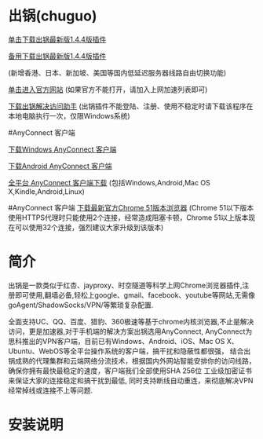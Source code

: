 # 出锅(chuguo)

[单击下载出锅最新版1.4.4版插件](https://github.com/chuguofan/chuguo/releases/download/chuguo_v1.4.4/chuguo_v1.4.4.crx)

[备用下载出锅最新版1.4.4版插件](http://7xrvud.dl1.z0.glb.clouddn.com/chuguo_v1.4.4.crx)

(新增香港、日本、新加坡、美国等国内低延迟服务器线路自由切换功能)

[单击进入官方网站](http://chuguo.space/home/invite.html?code=77db427309a3eeb4) (如果官方不能打开，请加入上网加速列表即可)


[下载出锅解决访问助手](http://7xrvud.dl1.z0.glb.clouddn.com/chuguo_helper.zip) 
(出锅插件不能登陆、注册、使用不稳定时请下载该程序在本地电脑执行一次，仅限Windows系统)

#AnyConnect 客户端

[下载Windows AnyConnect 客户端](http://dl.xxshe.com/cisco_anyconnect/anyconnect-win-4.2.04018-pre-deploy-k9.msi)

[下载Android AnyConnect 客户端](http://dl.xxshe.com/cisco_anyconnect/anyconnect.vpn.android.avf-4.0.01287.apk)

[全平台 AnyConnect 客户端下载](https://cnlic.com/share/client.html) (包括Windows,Android,Mac OS X,Kindle,Android,Linux)

#AnyConnect 客户端
[下载最新官方Chrome 51版本浏览器](http://pan.baidu.com/s/1bp2YIa7)
(Chrome 51以下版本使用HTTPS代理时只能使用2个连接，经常造成阻塞卡顿，Chrome 51以上版本现在可以使用32个连接，强烈建议大家升级到该版本)


# 简介

出锅是一款类似于红杏、jayproxy、时空隧道等科学上网Chrome浏览器插件,注册即可使用,翻墙必备,轻松上google、gmail、facebook、youtube等网站,无需像goAgent/ShadowSocks/VPN/等繁琐复杂配置.

全面支持UC、QQ、百度、猎豹、360极速等基于chrome内核浏览器,不止是解决访问，更是加速器,对于手机端的解决方案出锅选用AnyConnect, AnyConnect为思科推出的VPN客户端，目前已有Windows、Android、iOS、Mac OS X、Ubuntu、WebOS等全平台操作系统的客户端，搞干扰和隐蔽性都很强，
结合出锅成熟的代理集群和云端网络分流技术，根据国内外网站智能安排你的访问线路，确保你拥有最快最稳定的速度，客户端我们全部使用SHA 256位
工业级加密证书来保证大家的连接稳定和搞干扰到最低, 同时支持断线自动重连，来彻底解决VPN经常掉线或连接不上等问题.

# 安装说明
